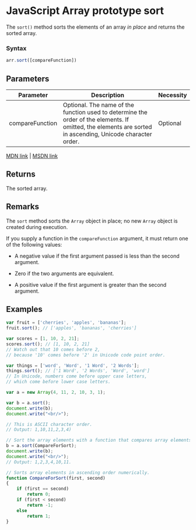 # JavaScript Array prototype sort

The `sort()` method sorts the elements of an array _in place_ and returns the sorted array.

### Syntax

```javascript
arr.sort([compareFunction])
```

## Parameters

| Parameter  |           Description                         |   Necessity   |
|------------|-----------------------------------------------|---------------|
|  compareFunction    | Optional. The name of the function used to determine the order of the elements. If omitted, the elements are sorted in ascending, Unicode character order.  |   Optional    |

[MDN link](https://developer.mozilla.org/en-US/docs/Web/JavaScript/Reference/Global_Objects/Array/sort) | [MSDN link](https://msdn.microsoft.com/en-us/LIBRary/4b4fbfhk%28v=vs.94%29.aspx)

## Returns

The sorted array.

## Remarks

The `sort` method sorts the `Array` object in place; no new `Array` object is created during execution.

If you supply a function in the `compareFunction` argument, it must return one of the following values:

- A negative value if the first argument passed is less than the second argument.

- Zero if the two arguments are equivalent.

- A positive value if the first argument is greater than the second argument.

## Examples

```javascript
var fruit = ['cherries', 'apples', 'bananas'];
fruit.sort(); // ['apples', 'bananas', 'cherries']

var scores = [1, 10, 2, 21]; 
scores.sort(); // [1, 10, 2, 21]
// Watch out that 10 comes before 2,
// because '10' comes before '2' in Unicode code point order.

var things = ['word', 'Word', '1 Word', '2 Words'];
things.sort(); // ['1 Word', '2 Words', 'Word', 'word']
// In Unicode, numbers come before upper case letters,
// which come before lower case letters.
```

```javascript
var a = new Array(4, 11, 2, 10, 3, 1);

var b = a.sort();
document.write(b);
document.write("<br/>");

// This is ASCII character order.
// Output: 1,10,11,2,3,4)

// Sort the array elements with a function that compares array elements.
b = a.sort(CompareForSort);
document.write(b);
document.write("<br/>");
// Output: 1,2,3,4,10,11.

// Sorts array elements in ascending order numerically.
function CompareForSort(first, second)
{
    if (first == second)
        return 0;
    if (first < second)
        return -1;
    else
        return 1; 
}
```
